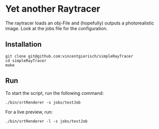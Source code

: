# Yet another Raytracer

The raytracer loads an obj-File and (hopefully) outputs a photorealistic image.
Look at the jobs file for the configuration.

## Installation

````
git clone git@github.com:vincentgierisch/simpleRayTracer
cd simpleRayTracer
make
````

## Run

To start the script, run the following command:
````
./bin/srtRenderer -s jobs/testJob
````  
For a live preview, run:
````
./bin/srtRenderer -l -s jobs/testJob
````  